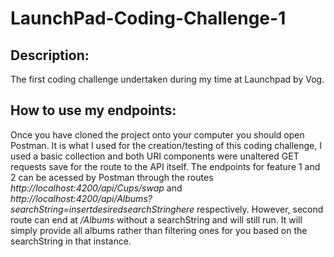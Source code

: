 # LaunchPad-Coding-Challenge-1

Description:
--------------------------
The first coding challenge undertaken during my time at Launchpad by Vog.


How to use my endpoints:
--------------------------

Once you have cloned the project onto your computer you should open Postman. It is what I used for the creation/testing of this coding challenge, I used a basic collection and both URI components were unaltered GET requests save for the route to the API itself. The endpoints for feature 1 and 2 can be acessed by Postman through the routes _http://localhost:4200/api/Cups/swap_ and _http://localhost:4200/api/Albums?searchString=insertdesiredsearchStringhere_ respectively. However, second route can end at _/Albums_ without a searchString and will still run. It will simply provide all albums rather than filtering ones for you based on the searchString in that instance.



